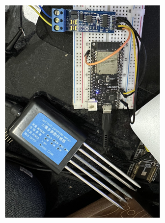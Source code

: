 ![alt text](https://github.com/Asyasyarif/7-In-1-Sensor-Soil-Moisture-ESP32-Arduino/blob/main/preview.jpg)
